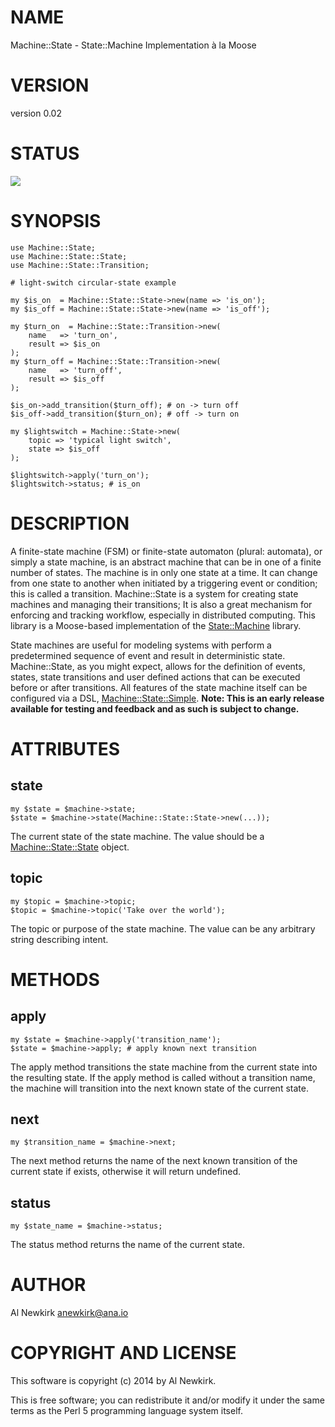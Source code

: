 # NAME

Machine::State - State::Machine Implementation à la Moose

# VERSION

version 0.02

# STATUS

<a href="https://travis-ci.org/alnewkirk/Machine-State"><img src="https://travis-ci.org/alnewkirk/Machine-State.svg?branch=master"></a>

# SYNOPSIS

    use Machine::State;
    use Machine::State::State;
    use Machine::State::Transition;

    # light-switch circular-state example

    my $is_on  = Machine::State::State->new(name => 'is_on');
    my $is_off = Machine::State::State->new(name => 'is_off');

    my $turn_on  = Machine::State::Transition->new(
        name   => 'turn_on',
        result => $is_on
    );
    my $turn_off = Machine::State::Transition->new(
        name   => 'turn_off',
        result => $is_off
    );

    $is_on->add_transition($turn_off); # on -> turn off
    $is_off->add_transition($turn_on); # off -> turn on

    my $lightswitch = Machine::State->new(
        topic => 'typical light switch',
        state => $is_off
    );

    $lightswitch->apply('turn_on');
    $lightswitch->status; # is_on

# DESCRIPTION

A finite-state machine (FSM) or finite-state automaton (plural: automata), or
simply a state machine, is an abstract machine that can be in one of a finite
number of states. The machine is in only one state at a time. It can change from
one state to another when initiated by a triggering event or condition; this is
called a transition. Machine::State is a system for creating state machines and
managing their transitions; It is also a great mechanism for enforcing and
tracking workflow, especially in distributed computing. This library is a
Moose-based implementation of the [State::Machine](http://search.cpan.org/perldoc?State::Machine) library.

State machines are useful for modeling systems with perform a predetermined
sequence of event and result in deterministic state. Machine::State, as you
might expect, allows for the definition of events, states, state transitions
and user defined actions that can be executed before or after transitions. All
features of the state machine itself can be configured via a DSL,
[Machine::State::Simple](http://search.cpan.org/perldoc?Machine::State::Simple). __Note: This is an early release available for
testing and feedback and as such is subject to change.__

# ATTRIBUTES

## state

    my $state = $machine->state;
    $state = $machine->state(Machine::State::State->new(...));

The current state of the state machine. The value should be a
[Machine::State::State](http://search.cpan.org/perldoc?Machine::State::State) object.

## topic

    my $topic = $machine->topic;
    $topic = $machine->topic('Take over the world');

The topic or purpose of the state machine. The value can be any arbitrary
string describing intent.

# METHODS

## apply

    my $state = $machine->apply('transition_name');
    $state = $machine->apply; # apply known next transition

The apply method transitions the state machine from the current state into the
resulting state. If the apply method is called without a transition name, the
machine will transition into the next known state of the current state.

## next

    my $transition_name = $machine->next;

The next method returns the name of the next known transition of the current
state if exists, otherwise it will return undefined.

## status

    my $state_name = $machine->status;

The status method returns the name of the current state.

# AUTHOR

Al Newkirk <anewkirk@ana.io>

# COPYRIGHT AND LICENSE

This software is copyright (c) 2014 by Al Newkirk.

This is free software; you can redistribute it and/or modify it under
the same terms as the Perl 5 programming language system itself.
